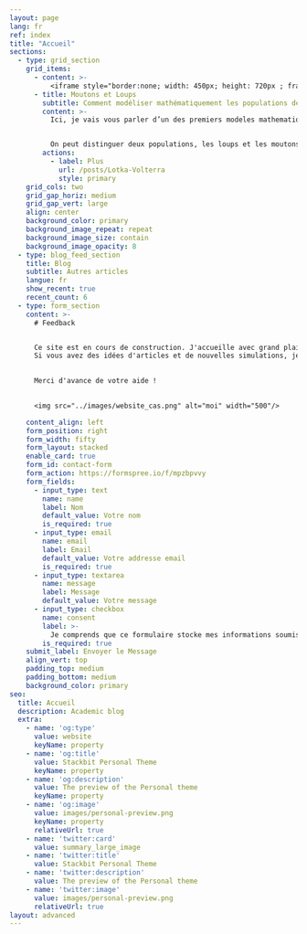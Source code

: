 ```yaml
---
layout: page
lang: fr
ref: index
title: "Accueil"
sections:
  - type: grid_section
    grid_items:
      - content: >-
          <iframe style="border:none; width: 450px; height: 720px ; frameborder: 0" scrolling="no" src="../../simulations/predation_home.html" ></iframe>
      - title: Moutons et Loups
        subtitle: Comment modéliser mathématiquement les populations de moutons et de loups ?
        content: >-
          Ici, je vais vous parler d’un des premiers modeles mathematiques en ecologie des populations, il s’agit du systeme de Lotka Volterra. Pour lancer la simulation, cliquer sur "setup", puis sur "go". 


          On peut distinguer deux populations, les loups et les moutons. Les moutons mangent l'herbe et se reproduisent regulierement. Ils peuvent etre manger par des loups. Les loups ont besoin de manger des moutons pour pouvoir eux-aussi se reproduirent, et si ils ne mengent pas assez, ils finissent par mourir.
        actions:
          - label: Plus
            url: /posts/Lotka-Volterra
            style: primary
    grid_cols: two
    grid_gap_horiz: medium
    grid_gap_vert: large
    align: center
    background_color: primary
    background_image_repeat: repeat
    background_image_size: contain
    background_image_opacity: 8
  - type: blog_feed_section
    title: Blog
    subtitle: Autres articles
    langue: fr
    show_recent: true
    recent_count: 6
  - type: form_section
    content: >-
      # Feedback


      Ce site est en cours de construction. J'accueille avec grand plaisir tout avis, remarques et conseils sur le site en general.
      Si vous avez des idées d'articles et de nouvelles simulations, je serai également heureux que vous me donniez des suggestions.
      

      Merci d'avance de votre aide !

      
      <img src="../images/website_cas.png" alt="moi" width="500"/>

    content_align: left
    form_position: right
    form_width: fifty
    form_layout: stacked
    enable_card: true
    form_id: contact-form
    form_action: https://formspree.io/f/mpzbpvvy
    form_fields:
      - input_type: text
        name: name
        label: Nom
        default_value: Votre nom
        is_required: true
      - input_type: email
        name: email
        label: Email
        default_value: Votre addresse email
        is_required: true
      - input_type: textarea
        name: message
        label: Message
        default_value: Votre message
      - input_type: checkbox
        name: consent
        label: >-
          Je comprends que ce formulaire stocke mes informations soumises pour que je puisse être contacté.
        is_required: true
    submit_label: Envoyer le Message
    align_vert: top
    padding_top: medium
    padding_bottom: medium
    background_color: primary
seo:
  title: Accueil
  description: Academic blog
  extra:
    - name: 'og:type'
      value: website
      keyName: property
    - name: 'og:title'
      value: Stackbit Personal Theme
      keyName: property
    - name: 'og:description'
      value: The preview of the Personal theme
      keyName: property
    - name: 'og:image'
      value: images/personal-preview.png
      keyName: property
      relativeUrl: true
    - name: 'twitter:card'
      value: summary_large_image
    - name: 'twitter:title'
      value: Stackbit Personal Theme
    - name: 'twitter:description'
      value: The preview of the Personal theme
    - name: 'twitter:image'
      value: images/personal-preview.png
      relativeUrl: true
layout: advanced
---
```



<!-- Global site tag (gtag.js) - Google Analytics -->
<script async src="https://www.googletagmanager.com/gtag/js?id=G-VPTWJKGKTG"></script>
<script>
  window.dataLayer = window.dataLayer || [];
  function gtag(){dataLayer.push(arguments);}
  gtag('js', new Date());

  gtag('config', 'G-VPTWJKGKTG');
</script>
